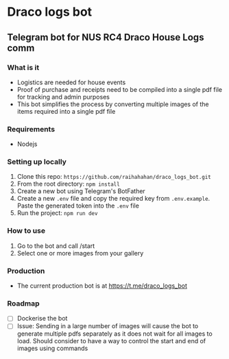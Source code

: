 # Draco logs bot
## Telegram bot for NUS RC4 Draco House Logs comm

### What is it
- Logistics are needed for house events
- Proof of purchase and receipts need to be compiled into a single pdf file for tracking and admin purposes
- This bot simplifies the process by converting multiple images of the items required into a single pdf file

### Requirements
- Nodejs

### Setting up locally
1. Clone this repo: `https://github.com/raihahahan/draco_logs_bot.git`
2. From the root directory: `npm install`
3. Create a new bot using Telegram's BotFather
4. Create a new `.env` file and copy the required key from `.env.example`. Paste the generated token into the `.env` file
5. Run the project: `npm run dev`

### How to use
1. Go to the bot and call /start
2. Select one or more images from your gallery

### Production
- The current production bot is at https://t.me/draco_logs_bot

### Roadmap
- [ ] Dockerise the bot
- [ ] Issue: Sending in a large number of images will cause the bot to generate multiple pdfs separately as it does not wait for all images to load. Should consider to have a way to control the start and end of images using commands
